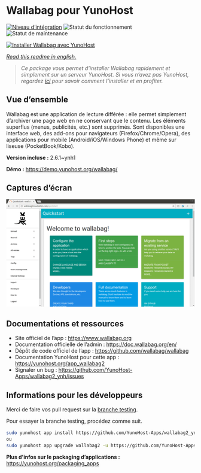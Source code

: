 <!--
N.B.: This README was automatically generated by https://github.com/YunoHost/apps/tree/master/tools/README-generator
It shall NOT be edited by hand.
-->

# Wallabag pour YunoHost

[![Niveau d’intégration](https://dash.yunohost.org/integration/wallabag2.svg)](https://dash.yunohost.org/appci/app/wallabag2) ![Statut du fonctionnement](https://ci-apps.yunohost.org/ci/badges/wallabag2.status.svg) ![Statut de maintenance](https://ci-apps.yunohost.org/ci/badges/wallabag2.maintain.svg)

[![Installer Wallabag avec YunoHost](https://install-app.yunohost.org/install-with-yunohost.svg)](https://install-app.yunohost.org/?app=wallabag2)

*[Read this readme in english.](./README.md)*

> *Ce package vous permet d’installer Wallabag rapidement et simplement sur un serveur YunoHost.
Si vous n’avez pas YunoHost, regardez [ici](https://yunohost.org/#/install) pour savoir comment l’installer et en profiter.*

## Vue d’ensemble

Wallabag est une application de lecture différée : elle  permet simplement d’archiver une page web en ne conservant que le contenu. Les éléments superflus (menus, publicités, etc.) sont supprimés.
Sont disponibles une interface web, des add-ons pour navigateurs (Firefox/Chrome/Opera), des applications pour mobile (Android/iOS/Windows Phone) et même sur liseuse (PocketBook/Kobo).


**Version incluse :** 2.6.1~ynh1

**Démo :** https://demo.yunohost.org/wallabag/

## Captures d’écran

![Capture d’écran de Wallabag](./doc/screenshots/wallabag-quick-start-page.png)

## Documentations et ressources

* Site officiel de l’app : <https://www.wallabag.org>
* Documentation officielle de l’admin : <https://doc.wallabag.org/en/>
* Dépôt de code officiel de l’app : <https://github.com/wallabag/wallabag>
* Documentation YunoHost pour cette app : <https://yunohost.org/app_wallabag2>
* Signaler un bug : <https://github.com/YunoHost-Apps/wallabag2_ynh/issues>

## Informations pour les développeurs

Merci de faire vos pull request sur la [branche testing](https://github.com/YunoHost-Apps/wallabag2_ynh/tree/testing).

Pour essayer la branche testing, procédez comme suit.

``` bash
sudo yunohost app install https://github.com/YunoHost-Apps/wallabag2_ynh/tree/testing --debug
ou
sudo yunohost app upgrade wallabag2 -u https://github.com/YunoHost-Apps/wallabag2_ynh/tree/testing --debug
```

**Plus d’infos sur le packaging d’applications :** <https://yunohost.org/packaging_apps>